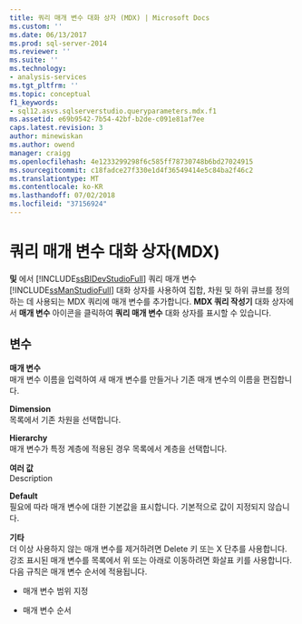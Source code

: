 ```yaml
---
title: 쿼리 매개 변수 대화 상자 (MDX) | Microsoft Docs
ms.custom: ''
ms.date: 06/13/2017
ms.prod: sql-server-2014
ms.reviewer: ''
ms.suite: ''
ms.technology:
- analysis-services
ms.tgt_pltfrm: ''
ms.topic: conceptual
f1_keywords:
- sql12.asvs.sqlserverstudio.queryparameters.mdx.f1
ms.assetid: e69b9542-7b54-42bf-b2de-c091e81af7ee
caps.latest.revision: 3
author: minewiskan
ms.author: owend
manager: craigg
ms.openlocfilehash: 4e1233299298f6c585ff78730748b6bd27024915
ms.sourcegitcommit: c18fadce27f330e1d4f36549414e5c84ba2f46c2
ms.translationtype: MT
ms.contentlocale: ko-KR
ms.lasthandoff: 07/02/2018
ms.locfileid: "37156924"
---
```

# <a name="query-parameters-dialog-box-mdx"></a>쿼리 매개 변수 대화 상자(MDX)
  **및** 에서 [!INCLUDE[ssBIDevStudioFull](../includes/ssbidevstudiofull-md.md)] 쿼리 매개 변수 [!INCLUDE[ssManStudioFull](../includes/ssmanstudiofull-md.md)] 대화 상자를 사용하여 집합, 차원 및 하위 큐브를 정의하는 데 사용되는 MDX 쿼리에 매개 변수를 추가합니다. **MDX 쿼리 작성기** 대화 상자에서 **매개 변수** 아이콘을 클릭하여 **쿼리 매개 변수** 대화 상자를 표시할 수 있습니다.  
  
## <a name="options"></a>변수  
 **매개 변수**  
 매개 변수 이름을 입력하여 새 매개 변수를 만들거나 기존 매개 변수의 이름을 편집합니다.  
  
 **Dimension**  
 목록에서 기존 차원을 선택합니다.  
  
 **Hierarchy**  
 매개 변수가 특정 계층에 적용된 경우 목록에서 계층을 선택합니다.  
  
 **여러 값**  
 Description  
  
 **Default**  
 필요에 따라 매개 변수에 대한 기본값을 표시합니다. 기본적으로 값이 지정되지 않습니다.  
  
 **기타**  
 더 이상 사용하지 않는 매개 변수를 제거하려면 Delete 키 또는 X 단추를 사용합니다. 강조 표시된 매개 변수를 목록에서 위 또는 아래로 이동하려면 화살표 키를 사용합니다. 다음 규칙은 매개 변수 순서에 적용됩니다.  
  
-   매개 변수 범위 지정  
  
-   매개 변수 순서  
  
  
